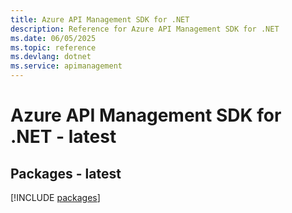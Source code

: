 ```yaml
---
title: Azure API Management SDK for .NET
description: Reference for Azure API Management SDK for .NET
ms.date: 06/05/2025
ms.topic: reference
ms.devlang: dotnet
ms.service: apimanagement
---
```

# Azure API Management SDK for .NET - latest
## Packages - latest
[!INCLUDE [packages](api-management-index.md)]